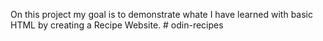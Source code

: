 On this project my goal is to demonstrate whate I have learned with basic HTML by creating a Recipe Website. # odin-recipes
